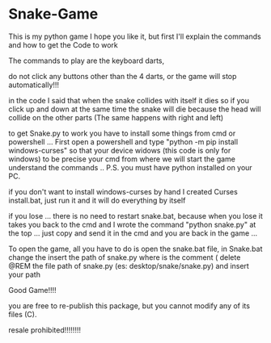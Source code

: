 # Snake-Game

This is my python game I hope you like it, but first I'll explain the commands and how to get the Code to work

The commands to play are the keyboard darts, 

do not click any buttons other than the 4 darts, or the game will stop automatically!!!

in the code I said that when the snake collides with itself it dies so if you click up and down at the same time the snake will die because the head will collide on the other parts (The same happens with right and left)

to get Snake.py to work you have to install some things from cmd or powershell ... First open a powershell and type "python -m pip install windows-curses" so that your device widows (this code is only for windows) to be precise your cmd from where we will start the game understand the commands ..
P.S. you must have python installed on your PC. 

if you don't want to install windows-curses by hand I created Curses install.bat, just run it and it will do everything by itself

if you lose ... there is no need to restart snake.bat, because when you lose it takes you back to the cmd and I wrote the command "python snake.py" at the top ... just copy and send it in the cmd and you are back in the game ...

To open the game, all you have to do is open the snake.bat file, in Snake.bat change the insert the path of snake.py where is the comment ( delete @REM the file path of snake.py (es: desktop/snake/snake.py) and insert your path 

Good Game!!!!

you are free to re-publish this package, but you cannot modify any of its files (C).

resale prohibited!!!!!!!!
